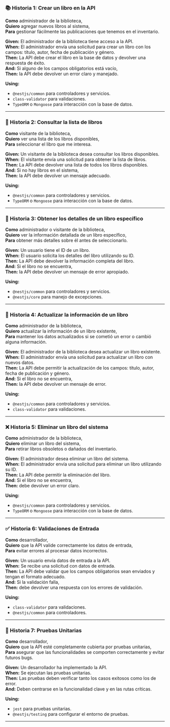 
### 📚 Historia 1: Crear un libro en la API
**Como** administrador de la biblioteca,  
**Quiero** agregar nuevos libros al sistema,  
**Para** gestionar fácilmente las publicaciones que tenemos en el inventario.

**Given:** El administrador de la biblioteca tiene acceso a la API.  
**When:** El administrador envía una solicitud para crear un libro con los campos: título, autor, fecha de publicación y género.  
**Then:** La API debe crear el libro en la base de datos y devolver una respuesta de éxito.  
**And:** Si alguno de los campos obligatorios está vacío,  
**Then:** la API debe devolver un error claro y manejado.

**Using:** 
- `@nestjs/common` para controladores y servicios.
- `class-validator` para validaciones.
- `TypeORM` o `Mongoose` para interacción con la base de datos.

---

### 📖 Historia 2: Consultar la lista de libros
**Como** visitante de la biblioteca,  
**Quiero** ver una lista de los libros disponibles,  
**Para** seleccionar el libro que me interesa.

**Given:** Un visitante de la biblioteca desea consultar los libros disponibles.  
**When:** El visitante envía una solicitud para obtener la lista de libros.  
**Then:** La API debe devolver una lista de todos los libros disponibles.  
**And:** Si no hay libros en el sistema,  
**Then:** la API debe devolver un mensaje adecuado.

**Using:** 
- `@nestjs/common` para controladores y servicios.
- `TypeORM` o `Mongoose` para interacción con la base de datos.

---

### 📑 Historia 3: Obtener los detalles de un libro específico
**Como** administrador o visitante de la biblioteca,  
**Quiero** ver la información detallada de un libro específico,  
**Para** obtener más detalles sobre él antes de seleccionarlo.

**Given:** Un usuario tiene el ID de un libro.  
**When:** El usuario solicita los detalles del libro utilizando su ID.  
**Then:** La API debe devolver la información completa del libro.  
**And:** Si el libro no se encuentra,  
**Then:** la API debe devolver un mensaje de error apropiado.

**Using:** 
- `@nestjs/common` para controladores y servicios.
- `@nestjs/core` para manejo de excepciones.

---

### 🔄 Historia 4: Actualizar la información de un libro
**Como** administrador de la biblioteca,  
**Quiero** actualizar la información de un libro existente,  
**Para** mantener los datos actualizados si se cometió un error o cambió alguna información.

**Given:** El administrador de la biblioteca desea actualizar un libro existente.  
**When:** El administrador envía una solicitud para actualizar un libro con nuevos datos.  
**Then:** La API debe permitir la actualización de los campos: título, autor, fecha de publicación y género.  
**And:** Si el libro no se encuentra,  
**Then:** la API debe devolver un mensaje de error.

**Using:** 
- `@nestjs/common` para controladores y servicios.
- `class-validator` para validaciones.

---

### ❌ Historia 5: Eliminar un libro del sistema
**Como** administrador de la biblioteca,  
**Quiero** eliminar un libro del sistema,  
**Para** retirar libros obsoletos o dañados del inventario.

**Given:** El administrador desea eliminar un libro del sistema.  
**When:** El administrador envía una solicitud para eliminar un libro utilizando su ID.  
**Then:** La API debe permitir la eliminación del libro.  
**And:** Si el libro no se encuentra,  
**Then:** debe devolver un error claro.

**Using:** 
- `@nestjs/common` para controladores y servicios.
- `TypeORM` o `Mongoose` para interacción con la base de datos.

---

### ✅ Historia 6: Validaciones de Entrada
**Como** desarrollador,  
**Quiero** que la API valide correctamente los datos de entrada,  
**Para** evitar errores al procesar datos incorrectos.

**Given:** Un usuario envía datos de entrada a la API.  
**When:** Se recibe una solicitud con datos de entrada.  
**Then:** La API debe validar que los campos obligatorios sean enviados y tengan el formato adecuado.  
**And:** Si la validación falla,  
**Then:** debe devolver una respuesta con los errores de validación.

**Using:** 
- `class-validator` para validaciones.
- `@nestjs/common` para controladores.

---

### 🧪 Historia 7: Pruebas Unitarias
**Como** desarrollador,  
**Quiero** que la API esté completamente cubierta por pruebas unitarias,  
**Para** asegurar que las funcionalidades se comporten correctamente y evitar futuros bugs.

**Given:** Un desarrollador ha implementado la API.  
**When:** Se ejecutan las pruebas unitarias.  
**Then:** Las pruebas deben verificar tanto los casos exitosos como los de error.  
**And:** Deben centrarse en la funcionalidad clave y en las rutas críticas.

**Using:** 
- `jest` para pruebas unitarias.
- `@nestjs/testing` para configurar el entorno de pruebas.

---
